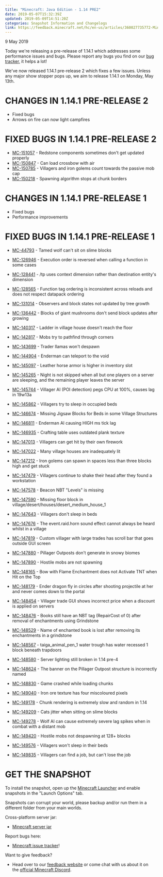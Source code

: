 ```yaml
---
title: "Minecraft: Java Edition - 1.14 PRE2"
date: 2019-05-07T15:32:39Z
updated: 2019-05-09T14:51:20Z
categories: Snapshot Information and Changelogs
link: https://feedback.minecraft.net/hc/en-us/articles/360027735772-Minecraft-Java-Edition-1-14-PRE2
---
```


9 May 2019

Today we're releasing a pre-release of 1.14.1 which addresses some performance issues and bugs. Please report any bugs you find on our [bug tracker](https://bugs.mojang.com/browse/MC), it helps a lot!

We've now released 1.14.1 pre-release 2 which fixes a few issues. Unless any major show stopper pops up, we aim to release 1.14.1 on Monday, May 13th.

# CHANGES IN 1.14.1 PRE-RELEASE 2

- Fixed bugs
- Arrows on fire can now light campfires

# FIXED BUGS IN 1.14.1 PRE-RELEASE 2

- [MC-151057](https://bugs.mojang.com/browse/MC-151057) - Redstone components sometimes don't get updated properly
- [MC-150847](https://bugs.mojang.com/browse/MC-150847) - Can load crossbow with air
- [MC-150785](https://bugs.mojang.com/browse/MC-150785) - Villagers and iron golems count towards the passive mob cap
- [MC-150218](https://bugs.mojang.com/browse/MC-150218) - Spawning algorithm stops at chunk borders

# CHANGES IN 1.14.1 PRE-RELEASE 1

- Fixed bugs
- Performance improvements

# FIXED BUGS IN 1.14.1 PRE-RELEASE 1

- [MC-44793](https://bugs.mojang.com/browse/MC-44793) - Tamed wolf can't sit on slime blocks

- [MC-126946](https://bugs.mojang.com/browse/MC-126946) - Execution order is reversed when calling a function in some cases

- [MC-128441](https://bugs.mojang.com/browse/MC-128441) - /tp uses context dimension rather than destination entity's dimension

- [MC-128565](https://bugs.mojang.com/browse/MC-128565) - Function tag ordering is inconsistent across reloads and does not respect datapack ordering

- [MC-131014](https://bugs.mojang.com/browse/MC-131014) - Observers and block states not updated by tree growth

- [MC-136442](https://bugs.mojang.com/browse/MC-136442) - Blocks of giant mushrooms don't send block updates after growing

- [MC-140317](https://bugs.mojang.com/browse/MC-140317) - Ladder in village house doesn't reach the floor

- [MC-142817](https://bugs.mojang.com/browse/MC-142817) - Mobs try to pathfind through corners

- [MC-143699](https://bugs.mojang.com/browse/MC-143699) - Trader llamas won't despawn

- [MC-144904](https://bugs.mojang.com/browse/MC-144904) - Enderman can teleport to the void

- [MC-145097](https://bugs.mojang.com/browse/MC-145097) - Leather horse armor is higher in inventory slot

- [MC-145265](https://bugs.mojang.com/browse/MC-145265) - Night is not skipped when all but one players on a server are sleeping, and the remaining player leaves the server

- [MC-145744](https://bugs.mojang.com/browse/MC-145744) - Villager AI (POI detection) pegs CPU at 100%, causes lag in 19w13a

- [MC-145862](https://bugs.mojang.com/browse/MC-145862) - Villagers try to sleep in occupied beds

- [MC-146674](https://bugs.mojang.com/browse/MC-146674) - Missing Jigsaw Blocks for Beds in some Village Structures

- [MC-146811](https://bugs.mojang.com/browse/MC-146811) - Enderman AI causing HIGH ms tick lag

- [MC-146935](https://bugs.mojang.com/browse/MC-146935) - Crafting table uses outdated plank texture

- [MC-147013](https://bugs.mojang.com/browse/MC-147013) - Villagers can get hit by their own firework

- [MC-147022](https://bugs.mojang.com/browse/MC-147022) - Many village houses are inadequately lit

- [MC-147212](https://bugs.mojang.com/browse/MC-147212) - Iron golems can spawn in spaces less than three blocks high and get stuck

- [MC-147479](https://bugs.mojang.com/browse/MC-147479) - Villagers continue to shake their head after they found a workstation

- [MC-147578](https://bugs.mojang.com/browse/MC-147578) - Beacon NBT "Levels" is missing

- [MC-147590](https://bugs.mojang.com/browse/MC-147590) - Missing floor block in village/desert/houses/desert_medium_house_1

- [MC-147643](https://bugs.mojang.com/browse/MC-147643) - Villagers don't sleep in beds

- [MC-147676](https://bugs.mojang.com/browse/MC-147676) - The event.raid.horn sound effect cannot always be heard whilst in a village

- [MC-147819](https://bugs.mojang.com/browse/MC-147819) - Custom villager with large trades has scroll bar that goes outside GUI screen

- [MC-147880](https://bugs.mojang.com/browse/MC-147880) - Pillager Outposts don't generate in snowy biomes

- [MC-147890](https://bugs.mojang.com/browse/MC-147890) - Hostile mobs are not spawning

- [MC-148165](https://bugs.mojang.com/browse/MC-148165) - Bow with Flame Enchantment does not Activate TNT when Hit on the Top

- [MC-148179](https://bugs.mojang.com/browse/MC-148179) - Ender dragon fly in circles after shooting projectile at her and never comes down to the portal

- [MC-148454](https://bugs.mojang.com/browse/MC-148454) - Villager trade GUI shows incorrect price when a discount is applied on servers

- [MC-148476](https://bugs.mojang.com/browse/MC-148476) - Books still have an NBT tag (RepairCost of 0) after removal of enchantments using Grindstone

- [MC-148529](https://bugs.mojang.com/browse/MC-148529) - Name of enchanted book is lost after removing its enchantments in a grindstone

- [MC-148567](https://bugs.mojang.com/browse/MC-148567) - taiga_animal_pen_1 water trough has water recessed 1 block beneath trapdoors

- [MC-148580](https://bugs.mojang.com/browse/MC-148580) - Server lighting still broken in 1.14 pre-4

- [MC-148624](https://bugs.mojang.com/browse/MC-148624) - The banner on the Pillager Outpost structure is incorrectly named

- [MC-148830](https://bugs.mojang.com/browse/MC-148830) - Game crashed while loading chunks

- [MC-149040](https://bugs.mojang.com/browse/MC-149040) - Iron ore texture has four miscoloured pixels

- [MC-149178](https://bugs.mojang.com/browse/MC-149178) - Chunk rendering is extremely slow and random in 1.14

- [MC-149209](https://bugs.mojang.com/browse/MC-149209) - Cats jitter when sitting on slime blocks

- [MC-149278](https://bugs.mojang.com/browse/MC-149278) - Wolf AI can cause extremely severe lag spikes when in combat with a distant mob

- [MC-149420](https://bugs.mojang.com/browse/MC-149420) - Hostile mobs not despawning at 128+ blocks

- [MC-149576](https://bugs.mojang.com/browse/MC-149576) - Villagers won't sleep in their beds

- [MC-149835](https://bugs.mojang.com/browse/MC-149835) - Villagers can find a job, but can't lose the job

# GET THE SNAPSHOT

To install the snapshot, open up the [Minecraft Launcher](https://minecraft.net/download) and enable snapshots in the "Launch Options" tab.

Snapshots can corrupt your world, please backup and/or run them in a different folder from your main worlds.

Cross-platform server jar:

- [Minecraft server jar](https://launcher.mojang.com/v1/objects/0bbed1aa2ef4bd4c0d6134461ac3e8eba1dc5f62/server.jar)

Report bugs here:

- [Minecraft issue tracker](https://bugs.mojang.com/browse/MC)!

Want to give feedback?

- Head over to our [feedback website](https://aka.ms/snapshotfeedback) or come chat with us about it on the [official Minecraft Discord](https://discord.gg/Minecraft).
